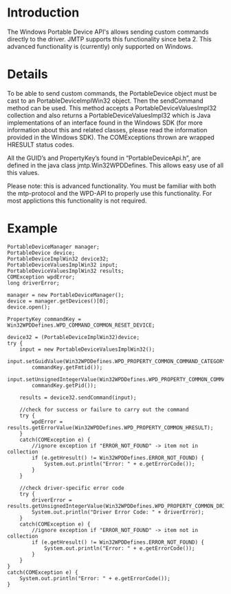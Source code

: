 # Introduction #

The Windows Portable Device API's allows sending custom commands directly to the driver. JMTP supports this functionality since beta 2. This advanced functionality is (currently) only supported on Windows.

# Details #

To be able to send custom commands, the PortableDevice object must be cast to an PortableDeviceImplWin32 object. Then the sendCommand method can be used. This method accepts a PortableDeviceValuesImpl32 collection and also returns a PortableDeviceValuesImpl32 which is Java implementations of an interface found in the Windows SDK (for more information about this and related classes, please read the information provided in the Windows SDK). The COMExceptions thrown are wrapped HRESULT status codes.

All the GUID’s and PropertyKey’s found in “PortableDeviceApi.h”, are defined in the java class jmtp.Win32WPDDefines. This allows easy use of all this values.

Please note: this is advanced functionality. You must be familiar with both the mtp-protocol and the WPD-API to properly use this functionality. For most applictions this functionality is not required.

# Example #

```
PortableDeviceManager manager;
PortableDevice device;
PortableDeviceImplWin32 device32;
PortableDeviceValuesImplWin32 input;
PortableDeviceValuesImplWin32 results;
COMException wpdError;
long driverError;
    	
manager = new PortableDeviceManager();
device = manager.getDevices()[0];
device.open();

PropertyKey commandKey = Win32WPDDefines.WPD_COMMAND_COMMON_RESET_DEVICE;
    	
device32 = (PortableDeviceImplWin32)device;
try {
    input = new PortableDeviceValuesImplWin32();
    input.setGuidValue(Win32WPDDefines.WPD_PROPERTY_COMMON_COMMAND_CATEGORY, 
        commandKey.getFmtid());
    input.setUnsignedIntegerValue(Win32WPDDefines.WPD_PROPERTY_COMMON_COMMAND_ID, 
        commandKey.getPid());
    		
    results = device32.sendCommand(input);
    		
    //check for success or failure to carry out the command
    try {
    	wpdError = results.getErrorValue(Win32WPDDefines.WPD_PROPERTY_COMMON_HRESULT);
    }
    catch(COMException e) {
    	//ignore exception if "ERROR_NOT_FOUND" -> item not in collection
    	if (e.getHresult() != Win32WPDDefines.ERROR_NOT_FOUND) {
    		System.out.println("Error: " + e.getErrorCode());
    	}
    }

    //check driver-specific error code
    try {
    	driverError = results.getUnsignedIntegerValue(Win32WPDDefines.WPD_PROPERTY_COMMON_DRIVER_ERROR_CODE);
    	System.out.println("Driver Error Code: " + driverError);
    }
    catch(COMException e) {
    	//ignore exception if "ERROR_NOT_FOUND" -> item not in collection
    	if (e.getHresult() != Win32WPDDefines.ERROR_NOT_FOUND) {
    		System.out.println("Error: " + e.getErrorCode());
    	}
    }
}
catch(COMException e) {
    System.out.println("Error: " + e.getErrorCode());
}
```